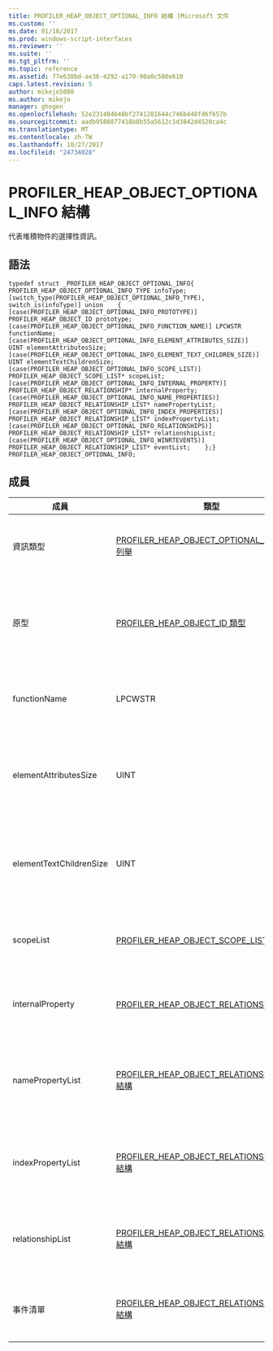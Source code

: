 ```yaml
---
title: PROFILER_HEAP_OBJECT_OPTIONAL_INFO 結構 |Microsoft 文件
ms.custom: ''
ms.date: 01/18/2017
ms.prod: windows-script-interfaces
ms.reviewer: ''
ms.suite: ''
ms.tgt_pltfrm: ''
ms.topic: reference
ms.assetid: 77e638bd-ae36-4292-a170-90a0c500e610
caps.latest.revision: 5
author: mikejo5000
ms.author: mikejo
manager: ghogen
ms.openlocfilehash: 52e231484b48bf2741281644c746b448fd6f657b
ms.sourcegitcommit: aadb9588877418b8b55a5612c1d3842d4520ca4c
ms.translationtype: MT
ms.contentlocale: zh-TW
ms.lasthandoff: 10/27/2017
ms.locfileid: "24734028"
---
```

# <a name="profilerheapobjectoptionalinfo-structure"></a>PROFILER_HEAP_OBJECT_OPTIONAL_INFO 結構
代表堆積物件的選擇性資訊。  
  
## <a name="syntax"></a>語法  
  
```  
typedef struct _PROFILER_HEAP_OBJECT_OPTIONAL_INFO{    PROFILER_HEAP_OBJECT_OPTIONAL_INFO_TYPE infoType;    [switch_type(PROFILER_HEAP_OBJECT_OPTIONAL_INFO_TYPE), switch_is(infoType)] union    {        [case(PROFILER_HEAP_OBJECT_OPTIONAL_INFO_PROTOTYPE)] PROFILER_HEAP_OBJECT_ID prototype;        [case(PROFILER_HEAP_OBJECT_OPTIONAL_INFO_FUNCTION_NAME)] LPCWSTR functionName;        [case(PROFILER_HEAP_OBJECT_OPTIONAL_INFO_ELEMENT_ATTRIBUTES_SIZE)] UINT elementAttributesSize;        [case(PROFILER_HEAP_OBJECT_OPTIONAL_INFO_ELEMENT_TEXT_CHILDREN_SIZE)] UINT elementTextChildrenSize;        [case(PROFILER_HEAP_OBJECT_OPTIONAL_INFO_SCOPE_LIST)] PROFILER_HEAP_OBJECT_SCOPE_LIST* scopeList;        [case(PROFILER_HEAP_OBJECT_OPTIONAL_INFO_INTERNAL_PROPERTY)] PROFILER_HEAP_OBJECT_RELATIONSHIP* internalProperty;        [case(PROFILER_HEAP_OBJECT_OPTIONAL_INFO_NAME_PROPERTIES)] PROFILER_HEAP_OBJECT_RELATIONSHIP_LIST* namePropertyList;        [case(PROFILER_HEAP_OBJECT_OPTIONAL_INFO_INDEX_PROPERTIES)] PROFILER_HEAP_OBJECT_RELATIONSHIP_LIST* indexPropertyList;        [case(PROFILER_HEAP_OBJECT_OPTIONAL_INFO_RELATIONSHIPS)] PROFILER_HEAP_OBJECT_RELATIONSHIP_LIST* relationshipList;        [case(PROFILER_HEAP_OBJECT_OPTIONAL_INFO_WINRTEVENTS)] PROFILER_HEAP_OBJECT_RELATIONSHIP_LIST* eventList;    };} PROFILER_HEAP_OBJECT_OPTIONAL_INFO;  
```  
  
## <a name="members"></a>成員  
  
|成員|類型|描述|  
|------------|----------|-----------------|  
|資訊類型|[PROFILER_HEAP_OBJECT_OPTIONAL_INFO_TYPE 列舉](../../winscript/reference/profiler-heap-object-optional-info-type-enumeration.md)|選擇性的資訊類型。|  
|原型|[PROFILER_HEAP_OBJECT_ID 類型](../../winscript/reference/profiler-heap-object-id-type.md)|堆積物件之原型的物件識別碼。|  
|functionName|LPCWSTR|堆積物件的函式名稱。|  
|elementAttributesSize|UINT|堆積物件的項目屬性的大小。|  
|elementTextChildrenSize|UINT|堆積物件的文字子系的大小。|  
|scopeList|[PROFILER_HEAP_OBJECT_SCOPE_LIST 結構](../../winscript/reference/profiler-heap-object-scope-list-structure.md)|堆積物件的範圍清單。|  
|internalProperty|[PROFILER_HEAP_OBJECT_RELATIONSHIP 結構](../../winscript/reference/profiler-heap-object-relationship-structure.md)|堆積物件的內部屬性。|  
|namePropertyList|[PROFILER_HEAP_OBJECT_RELATIONSHIP_LIST 結構](../../winscript/reference/profiler-heap-object-relationship-list-structure.md)|堆積物件的名稱屬性的清單。|  
|indexPropertyList|[PROFILER_HEAP_OBJECT_RELATIONSHIP_LIST 結構](../../winscript/reference/profiler-heap-object-relationship-list-structure.md)|堆積物件索引屬性的清單。|  
|relationshipList|[PROFILER_HEAP_OBJECT_RELATIONSHIP_LIST 結構](../../winscript/reference/profiler-heap-object-relationship-list-structure.md)|堆積物件的關聯性清單。|  
|事件清單|[PROFILER_HEAP_OBJECT_RELATIONSHIP_LIST 結構](../../winscript/reference/profiler-heap-object-relationship-list-structure.md)|堆積物件事件的清單。|